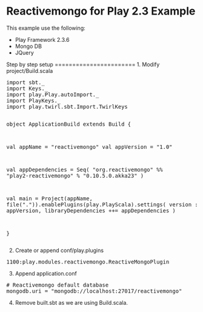 Reactivemongo for Play 2.3 Example
=======================
This example use the following:
<ul>
<li>Play Framework 2.3.6</li>
<li>Mongo DB</li>
<li>JQuery</li>
</ul>
Step by step setup
=======================
1. Modify project/Build.scala
<pre>
import sbt._
import Keys._
import play.Play.autoImport._
import PlayKeys._
import play.twirl.sbt.Import.TwirlKeys

object ApplicationBuild extends Build {

  val appName = "reactivemongo"
  val appVersion = "1.0"
    
  val appDependencies = Seq(
      "org.reactivemongo" %% "play2-reactivemongo" % "0.10.5.0.akka23"
  )
  
  val main = Project(appName, file(".")).enablePlugins(play.PlayScala).settings(
    version := appVersion,
    libraryDependencies ++= appDependencies
  )

}
</pre>

2. Create or append conf/play.plugins
<pre>
1100:play.modules.reactivemongo.ReactiveMongoPlugin
</pre>

3. Append application.conf
<pre>
# Reactivemongo default database
mongodb.uri = "mongodb://localhost:27017/reactivemongo"
</pre>

4. Remove built.sbt as we are using Build.scala. 
